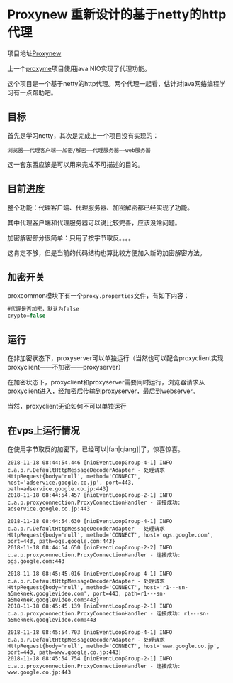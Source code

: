 # Proxynew 重新设计的基于netty的http代理

项目地址[Proxynew](https://github.com/arloor/proxynew)

上一个[proxyme](https://github.com/arloor/proxyme)项目使用java NIO实现了代理功能。

这个项目是一个基于netty的http代理。两个代理一起看，估计对java网络编程学习有一点帮助吧。

## 目标

首先是学习netty，其次是完成上一个项目没有实现的：

`浏览器——代理客户端——加密/解密——代理服务器——web服务器`

这一套东西应该是可以用来完成不可描述的目的。

## 目前进度

整个功能：代理客户端、代理服务器、加密解密都已经实现了功能。

其中代理客户端和代理服务器可以说比较完善，应该没啥问题。

加密解密部分很简单：只用了按字节取反。。。。

这肯定不够，但是当前的代码结构也算比较方便加入新的加密解密方法。

## 加密开关

proxcommon模块下有一个`proxy.properties`文件，有如下内容：

```js
#代理是否加密，默认为false
crypto=false
```

## 运行

在非加密状态下，proxyserver可以单独运行（当然也可以配合proxyclient实现proxyclient——不加密——proxyserver）

在加密状态下，proxyclient和proxyserver需要同时运行，浏览器请求从proxyclient进入，经加密后传输到proxyserver，最后到webserver。

当然，proxyclient无论如何不可以单独运行

## 在vps上运行情况

在使用字节取反的加密下，已经可以|fan|qiang]|了，惊喜惊喜。

```jshelllanguage
2018-11-18 08:44:54.446 [nioEventLoopGroup-4-1] INFO  c.a.p.r.DefaultHttpMessageDecoderAdapter - 处理请求 HttpRequest{body='null', method='CONNECT', host='adservice.google.co.jp', port=443, path=adservice.google.co.jp:443}
2018-11-18 08:44:54.457 [nioEventLoopGroup-2-1] INFO  c.a.p.proxyconnection.ProxyConnectionHandler - 连接成功: adservice.google.co.jp:443

2018-11-18 08:44:54.630 [nioEventLoopGroup-4-1] INFO  c.a.p.r.DefaultHttpMessageDecoderAdapter - 处理请求 HttpRequest{body='null', method='CONNECT', host='ogs.google.com', port=443, path=ogs.google.com:443}
2018-11-18 08:44:54.650 [nioEventLoopGroup-2-2] INFO  c.a.p.proxyconnection.ProxyConnectionHandler - 连接成功: ogs.google.com:443

2018-11-18 08:45:45.016 [nioEventLoopGroup-4-1] INFO  c.a.p.r.DefaultHttpMessageDecoderAdapter - 处理请求 HttpRequest{body='null', method='CONNECT', host='r1---sn-a5meknek.googlevideo.com', port=443, path=r1---sn-a5meknek.googlevideo.com:443}
2018-11-18 08:45:45.139 [nioEventLoopGroup-2-1] INFO  c.a.p.proxyconnection.ProxyConnectionHandler - 连接成功: r1---sn-a5meknek.googlevideo.com:443

2018-11-18 08:45:54.703 [nioEventLoopGroup-4-1] INFO  c.a.p.r.DefaultHttpMessageDecoderAdapter - 处理请求 HttpRequest{body='null', method='CONNECT', host='www.google.co.jp', port=443, path=www.google.co.jp:443}
2018-11-18 08:45:54.754 [nioEventLoopGroup-2-1] INFO  c.a.p.proxyconnection.ProxyConnectionHandler - 连接成功: www.google.co.jp:443
```



